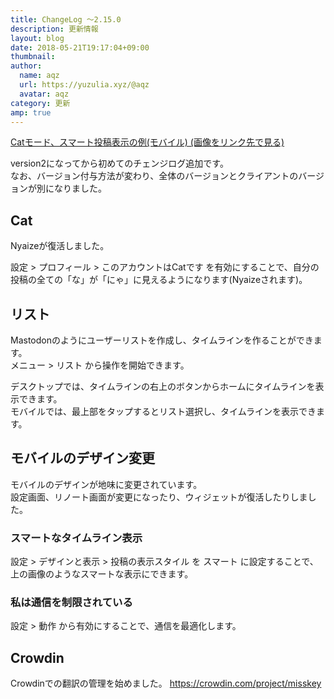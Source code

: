 ```yaml
---
title: ChangeLog ～2.15.0
description: 更新情報
layout: blog
date: 2018-05-21T19:17:04+09:00
thumbnail: 
author:
  name: aqz
  url: https://yuzulia.xyz/@aqz
  avatar: aqz
category: 更新
amp: true
---
```

[Catモード、スマート投稿表示の例(モバイル) (画像をリンク先で見る)](https://misskey.io/files/5b02971c0f817e5a9228e353/image.png)

version2になってから初めてのチェンジログ追加です。  
なお、バージョン付与方法が変わり、全体のバージョンとクライアントのバージョンが別になりました。

## Cat
Nyaizeが復活しました。

設定 > プロフィール > このアカウントはCatです を有効にすることで、自分の投稿の全ての「な」が「にゃ」に見えるようになります(Nyaizeされます)。

## リスト
Mastodonのようにユーザーリストを作成し、タイムラインを作ることができます。  
メニュー > リスト から操作を開始できます。

デスクトップでは、タイムラインの右上のボタンからホームにタイムラインを表示できます。  
モバイルでは、最上部をタップするとリスト選択し、タイムラインを表示できます。

## モバイルのデザイン変更
モバイルのデザインが地味に変更されています。  
設定画面、リノート画面が変更になったり、ウィジェットが復活したりしました。

### スマートなタイムライン表示
設定 > デザインと表示 > 投稿の表示スタイル を スマート に設定することで、上の画像のようなスマートな表示にできます。

### 私は通信を制限されている
設定 > 動作 から有効にすることで、通信を最適化します。

## Crowdin
Crowdinでの翻訳の管理を始めました。 https://crowdin.com/project/misskey
